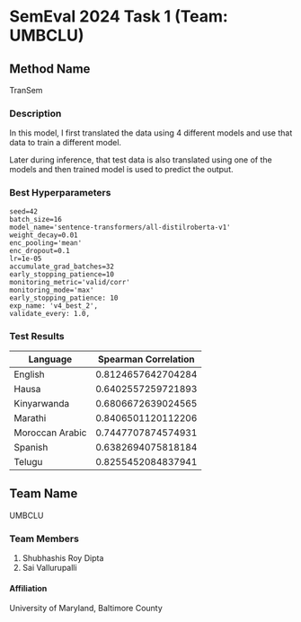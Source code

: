 # SemEval 2024 Task 1 (Team: UMBCLU)

## Method Name
TranSem

### Description
In this model, I first translated the data using 4 different models and use that data to train a different model.

Later during inference, that test data is also translated using one of the models and then trained model is used to predict the output.


### Best Hyperparameters
```
seed=42
batch_size=16
model_name='sentence-transformers/all-distilroberta-v1'
weight_decay=0.01
enc_pooling='mean'
enc_dropout=0.1
lr=1e-05
accumulate_grad_batches=32
early_stopping_patience=10
monitoring_metric='valid/corr'
monitoring_mode='max'
early_stopping_patience: 10
exp_name: 'v4_best_2',
validate_every: 1.0,
```

### Test Results
| Language | Spearman Correlation |
|----------|----------------------|
| English  | 0.8124657642704284   |
| Hausa    | 0.6402557259721893   |
| Kinyarwanda | 0.6806672639024565 |
| Marathi  | 0.8406501120112206   |
| Moroccan Arabic | 0.7447707874574931 |
| Spanish  | 0.6382694075818184   |
| Telugu   | 0.8255452084837941   |

## Team Name
UMBCLU

### Team Members
1. Shubhashis Roy Dipta
2. Sai Vallurupalli 

#### Affiliation
University of Maryland, Baltimore County